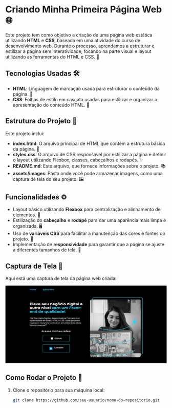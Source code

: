 # Criando Minha Primeira Página Web 🌐

Este projeto tem como objetivo a criação de uma página web estática utilizando **HTML** e **CSS**, baseada em uma atividade do curso de desenvolvimento web. Durante o processo, aprendemos a estruturar e estilizar a página sem interatividade, focando na parte visual e layout utilizando as ferramentas do HTML e CSS. 🚀

## Tecnologias Usadas 🛠️

- **HTML**: Linguagem de marcação usada para estruturar o conteúdo da página. 📝
- **CSS**: Folhas de estilo em cascata usadas para estilizar e organizar a apresentação do conteúdo HTML. 🎨

## Estrutura do Projeto 📂

Este projeto inclui:

- **index.html**: O arquivo principal de HTML que contém a estrutura básica da página. 📄
- **styles.css**: O arquivo de CSS responsável por estilizar a página e definir o layout utilizando Flexbox, classes, cabeçalhos e rodapés. ✨
- **README.md**: Este arquivo, que fornece informações sobre o projeto. 📚
- **assets/images**: Pasta onde você pode armazenar imagens, como uma captura de tela do seu projeto. 🖼️

## Funcionalidades ⚙️

- Layout básico utilizando **Flexbox** para centralização e alinhamento de elementos. 📏
- Estilização do **cabeçalho** e **rodapé** para dar uma aparência mais limpa e organizada. 🖥️
- Uso de **variáveis CSS** para facilitar a manutenção das cores e fontes do projeto. 🎨
- Implementação de **responsividade** para garantir que a página se ajuste a diferentes tamanhos de tela. 📱

## Captura de Tela 📸

Aqui está uma captura de tela da página web criada:

![Captura de Tela](https://github.com/anapzimmer/portifolio/blob/main/caputuratela.png)

## Como Rodar o Projeto 🚀

1. Clone o repositório para sua máquina local:
   ```bash
   git clone https://github.com/seu-usuario/nome-do-repositorio.git
